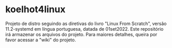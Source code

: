 # koelhot4linux
Projeto de distro seguindo as diretivas do livro "Linux From Scratch",  versão 11.2-systemd em língua portuguesa, datada de 01set2022. Este repositório irá armazenar os arquivos do projeto. Para maiores detalhes, queira por favor acessar a "wiki" do projeto.

